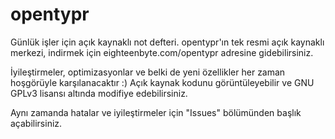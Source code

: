 # opentypr

Günlük işler için açık kaynaklı not defteri.
opentypr'ın tek resmi açık kaynaklı merkezi, indirmek için eighteenbyte.com/opentypr adresine gidebilirsiniz.

İyileştirmeler, optimizasyonlar ve belki de yeni özellikler her zaman hoşgörüyle karşılanacaktır :)
Açık kaynak kodunu görüntüleyebilir ve GNU GPLv3 lisansı altında modifiye edebilirsiniz.

Aynı zamanda hatalar ve iyileştirmeler için "Issues" bölümünden başlık açabilirsiniz.
